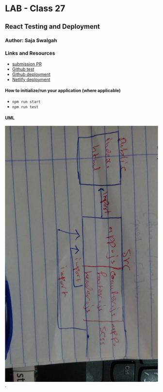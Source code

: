 # LAB - Class 27

##  React Testing and Deployment

### Author: Saja Swalgah

### Links and Resources

- [submission PR](https://github.com/Saja-401-advanced-javascript/class-27/pull/1)
- [Github test](https://github.com/Saja-401-advanced-javascript/class-27/actions?query=workflow%3A%22Run+Javascript+Tests%22)
- [Github deployment](https://github.com/Saja-401-advanced-javascript/class-27/actions/runs/44579894)
- [Netlify deployment](https://stupefied-payne-949063.netlify.com/)


#### How to initialize/run your application (where applicable)

-  `npm run start`
- `npm run test`


#### UML

![](img/class27.jpeg).
